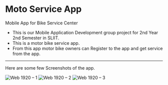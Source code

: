 # Moto Service App
Mobile App for Bike Service Center

- This is our Mobile Application Development group project for 2nd Year 2nd Semester in SLIIT.
- This is a motor bike service app.
- From this app motor bike owners can Register to the app and get service from the app.

---

Here are some few Screenshots of the app.


![Web 1920 – 1](https://user-images.githubusercontent.com/86223874/160267738-32a71de5-962b-45e6-925e-8db35fedd859.png)
![Web 1920 – 2](https://user-images.githubusercontent.com/86223874/160267962-023575d4-dd03-4ae9-8e62-68127fc7bfba.png)
![Web 1920 – 3](https://user-images.githubusercontent.com/86223874/160268081-2e75425b-b729-4348-9083-bc1b16fc9903.png)
